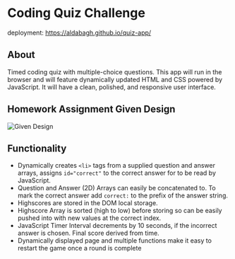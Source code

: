 # Coding Quiz Challenge

deployment: https://aldabagh.github.io/quiz-app/ 

## About
Timed coding quiz with multiple-choice questions. This app will run in the browser and will feature dynamically updated HTML and CSS powered by JavaScript. It will have a clean, polished, and responsive user interface.


## Homework Assignment Given Design

![Given Design](./assets/images/given.gif)

## Functionality
- Dynamically creates ```<li>``` tags from a supplied question and answer arrays, assigns ```id="correct"``` to the correct answer for to be read by JavaScript.
- Question and Answer (2D) Arrays can easily be concatenated to. To mark the correct answer add ```correct:``` to the prefix of the answer string.
- Highscores are stored in the DOM local storage.
- Highscore Array is sorted (high to low) before storing so can be easily pushed into with new values at the correct index.
- JavaScript Timer Interval decrements by 10 seconds, if the incorrect answer is chosen. Final score derived from time.
- Dynamically displayed page and multiple functions make it easy to restart the game once a round is complete